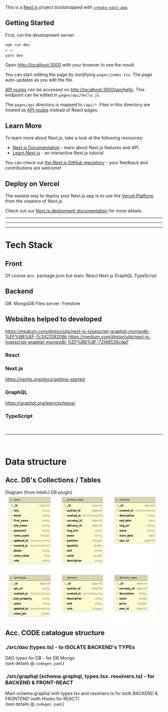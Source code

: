This is a [Next.js](https://nextjs.org/) project bootstrapped with [`create-next-app`](https://github.com/vercel/next.js/tree/canary/packages/create-next-app).

## Getting Started

First, run the development server:

```bash
npm run dev
# or
yarn dev
```

Open [http://localhost:3000](http://localhost:3000) with your browser to see the result.

You can start editing the page by modifying `pages/index.tsx`. The page auto-updates as you edit the file.

[API routes](https://nextjs.org/docs/api-routes/introduction) can be accessed on [http://localhost:3000/api/hello](http://localhost:3000/api/hello). This endpoint can be edited in `pages/api/hello.js`.

The `pages/api` directory is mapped to `/api/*`. Files in this directory are treated as [API routes](https://nextjs.org/docs/api-routes/introduction) instead of React pages.

## Learn More

To learn more about Next.js, take a look at the following resources:

- [Next.js Documentation](https://nextjs.org/docs) - learn about Next.js features and API.
- [Learn Next.js](https://nextjs.org/learn) - an interactive Next.js tutorial.

You can check out [the Next.js GitHub repository](https://github.com/vercel/next.js/) - your feedback and contributions are welcome!

## Deploy on Vercel

The easiest way to deploy your Next.js app is to use the [Vercel Platform](https://vercel.com/new?utm_medium=default-template&filter=next.js&utm_source=create-next-app&utm_campaign=create-next-app-readme) from the creators of Next.js.

Check out our [Next.js deployment documentation](https://nextjs.org/docs/deployment) for more details.

<hr/><hr/><hr/>

# Tech Stack
## Front
Of course acc. package.json but main:
React
Next.js
GraphQL
TypeScript

## Backend
DB: MongoDB
Files server: Firestore

## Websites helped to developed
https://medium.com/@otociulis/next-js-typescript-graphql-mongodb-%EF%B8%8F-7c342319206b
https://medium.com/@otociulis/next-js-typescript-graphql-mongodb-%EF%B8%8F-72f46526cda7

### React

### Next.js
https://nextjs.org/docs/getting-started
### GraphQL
https://graphql.org/learn/schema/
### TypeScript

<br/><hr/><br/>

# Data structure
## Acc. DB's Collections / Tables
Diagram (from IntelliJ DB plugin)
![](./Material_DB_shemas_20210329.jpg)

## Acc. CODE catalogue structure
### ./src/dao (types.ts) - to ISOLATE BACKEND's TYPEs
DAO types for DB - for DB Mongo 
<br/>(see details @ `codegen.yaml`)

### ./src/graphql (schema.graphql, types.tsx. resolvers.ts) - for BACKEND & FRONT-REACT
Main schema.graphql with types.tsx and resolvers.ts for both BACKEND & FRONTEND (with Hooks for REACT)
<br/>(see details @ `codegen.yaml`)
